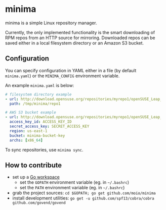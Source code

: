# minima
minima is a simple Linux repository manager.

Currently, the only implemented functionality is the smart downloading of RPM repos from an HTTP source for mirroring. Downloaded repos can be saved either in a local filesystem directory or an Amazon S3 bucket.


## Configuration

You can specify configuration in YAML either in a file (by default `minima.yaml`) or the `MINIMA_CONFIG` environment variable.


An example `minima.yaml` is below:

```yaml
# filesystem directory example
- url: http://download.opensuse.org/repositories/myrepo1/openSUSE_Leap_42.3/
  path: /tmp/minima/repo1

# AWS S3 bucket example
- url: http://download.opensuse.org/repositories/myrepo1/openSUSE_Leap_42.3/
  access_key_id: ACCESS_KEY_ID
  secret_access_key: SECRET_ACCESS_KEY
  region: us-east-1
  bucket: minima-bucket-key
  archs: [x86_64]
```

To sync repositories, use `minima sync`.

## How to contribute

 - set up a [Go workspace](https://golang.org/doc/code.html)
   - set the `GOPATH` environment variable (eg. in `~/.bashrc`)
   - set the `PATH` environment variable (eg. in `~/.bashrc`)
 - grab the project sources: `cd $GOPATH; go get github.com/moio/minima`
 - install development utilities: `go get -u github.com/spf13/cobra/cobra github.com/govend/govend`
